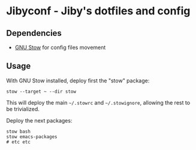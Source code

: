 # Jibyconf - Jiby's dotfiles and config

## Dependencies

- [GNU Stow](https://www.gnu.org/software/stow/) for config files movement


## Usage


With GNU Stow installed, deploy first the "stow" package:

``` shell
stow --target ~ --dir stow
```

This will deploy the main `~/.stowrc` and `~/.stowignore`, allowing the rest to
be trivialized.

Deploy the next packages:

``` shell
stow bash
stow emacs-packages
# etc etc
```
